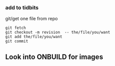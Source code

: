 ### add to tidbits
git/get one file from repo

```shell
git fetch
git checkout -m revision  -- the/file/you/want
git add the/file/you/want
git commit
```

## Look into ONBUILD for images
